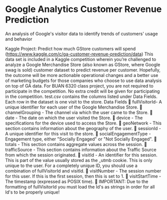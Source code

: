# Google Analytics Customer Revenue Prediction
An analysis of Google's visitor data to identify trends of customers' usage and behavior


Kaggle Project: Predict how much GStore customers will spend (https://www.kaggle.com/c/ga-customer-revenue-prediction/data)
This data set is included in a Kaggle competition wherein you’re challenged to analyze a Google Merchandise Store (also known as GStore, where Google swag is sold) customer dataset to predict revenue per customer. Hopefully, the outcome will be more actionable operational changes and a better use of marketing budgets for those companies who choose to use data analysis on top of GA data. For BUAN 6320 class project, you are not required to participate in the competition. No extra credit will be given for participating in the competition.
test.csv contains the columns listed under Data Fields. Each row in the dataset is one visit to the store.
Data Fields
 fullVisitorId- A unique identifier for each user of the Google Merchandise Store.
 channelGrouping - The channel via which the user came to the Store.
 date - The date on which the user visited the Store.
 device - The specifications for the device used to access the Store.
 geoNetwork - This section contains information about the geography of the user.
 sessionId - A unique identifier for this visit to the store.
 socialEngagementType - Engagement type, either "Socially Engaged" or "Not Socially Engaged".
 totals - This section contains aggregate values across the session.
 trafficSource - This section contains information about the Traffic Source from which the session originated.
 visitId - An identifier for this session. This is part of the value usually stored as the _utmb cookie. This is only unique to the user. For a completely unique ID, you should use a combination of fullVisitorId and visitId.
 visitNumber - The session number for this user. If this is the first session, then this is set to 1.
 visitStartTime - The timestamp (expressed as POSIX time).
 IMPORTANT: Due to the formatting of fullVisitorId you must load the Id's as strings in order for all Id's to be properly unique!
